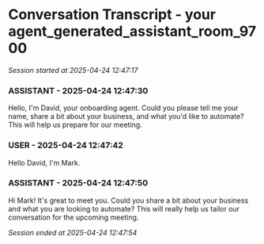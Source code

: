 # Conversation Transcript - your agent_generated_assistant_room_9700

*Session started at 2025-04-24 12:47:17*

### ASSISTANT - 2025-04-24 12:47:30

Hello, I'm David, your onboarding agent. Could you please tell me your name, share a bit about your business, and what you'd like to automate? This will help us prepare for our meeting.

### USER - 2025-04-24 12:47:42

Hello David, I'm Mark.

### ASSISTANT - 2025-04-24 12:47:50

Hi Mark! It's great to meet you. Could you share a bit about your business and what you are looking to automate? This will really help us tailor our conversation for the upcoming meeting.

*Session ended at 2025-04-24 12:47:54*
